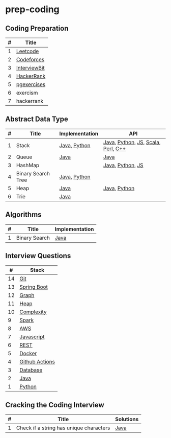 # prep-coding

## Coding Preparation

|  #  |      Title     |
|-----|----------------|
| 1 | [Leetcode](../master/docs/leetcode.md) |
| 2 | [Codeforces](../master/docs/codeforces.md) |
| 3 | [InterviewBit](../master/docs/interviewbit.md) |
| 4 | [HackerRank](../master/docs/hackerrank.md) |
| 5 | [pgexercises](../master/docs/pgexercises.md) | 
| 6 |  exercism |
| 7 | hackerrank | 


## Abstract Data Type

|#| Title | Implementation | API|
|-|-------|-----------|----|
|1| Stack | [Java](../master/adt/CustomStack.java), [Python](../master/adt/CustomStack.py)| [Java](../master/adt/StackDemo.java), [Python](../master/adt/stack.py), [JS](../master/adt/stack.js), [Scala](../master/adt/stack.scala), [Perl](../master/adt/stack.pl), [C++](../master/adt/stack.cpp)  |
|2| Queue |[Java](../master/adt/CustomQueue.java) | [Java](../master/adt/QueueDemo.java) |
|3| HashMap | | [Java](../master/adt/TestHashMap.java), [Python](../master/adt/TestHashMap.py), [JS](../master/adt/TestHashMap.js)|
|4| Binary Search Tree | [Java](../master/adt/BinarySearchTree.java), [Python](../master/adt/BinarySearchTree.py)| |
|5| Heap | [Java](../master/adt/Heap.java) | [Java](../master/adt/HeapDemo.java), [Python](../master/adt/HeapDemo.py) |
|6| Trie | [Java](../master/adt/Trie.java)| |


## Algorithms

|#| Title | Implementation|
|-|-------|-----------|
|1| Binary Search | [Java](../master/algorithms/BinarySearch.java)|


## Interview Questions

|  #  | Stack
|-----|-------------
|14|[Git](../master/git/gitQuestions.md)|
|13|[Spring Boot](../master/spring-boot/SpringBootQuestions.md)|
|12|[Graph](https://drive.google.com/file/d/1uJTVbiArq7XoHnwnFdCAX6H-kMf88YnQ/view?usp=sharing)|
|11|[Heap](../master/heap/HeapQuestions.md) |
|10|[Complexity](../master/Complexity/ComplexityQuestions.md)|
|9|[Spark](../master/Spark/SparkQuestions.md)|
|8|[AWS](../master/aws/AWSQuestions.md)|
|7|[Javascript](../master/javascript/JavascriptQuestions.md)|
|6|[REST](../master/REST/RESTQuestions.md)|
|5|[Docker](../master/Docker/DockerQuestions.md)|
|4|[Github Actions](../master/Github_Actions/GitHubActionsQuestions.md)|
|3|[Database](../master/database/DatabaseQuestions.md)|
|2|[Java](../master/java/JavaQuestions.md)|
|1|[Python](../master/python/PythonQuestions.md)|

## Cracking the Coding Interview

|  #  |      Title     |   Solutions   |
|-----|----------------|---------------|
|1|Check if a string has unique characters|[Java](../master/ctci/UniqueString.java) |
